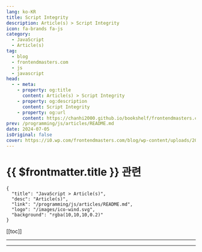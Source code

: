 ```yaml
---
lang: ko-KR
title: Script Integrity
description: Article(s) > Script Integrity
icon: fa-brands fa-js
category: 
  - JavaScript
  - Article(s)
tag: 
  - blog
  - frontendmasters.com
  - js
  - javascript
head:
  - - meta:
    - property: og:title
      content: Article(s) > Script Integrity
    - property: og:description
      content: Script Integrity
    - property: og:url
      content: https://chanhi2000.github.io/bookshelf/frontendmasters.com/script-integrity.html
prev: /programming/js/articles/README.md
date: 2024-07-05
isOriginal: false
cover: https://i0.wp.com/frontendmasters.com/blog/wp-content/uploads/2024/07/czNmcy1wcml2YXRlL3Jhd3BpeGVsX2ltYWdlcy93ZWJzaXRlX2NvbnRlbnQvbHIvZnJiYXJiZWRfd2lyZV9mZW5jZV9vbGQtaW1hZ2Uta3liZWI4M2IuanBn.webp?w=1024&ssl=1
---
```


# {{ $frontmatter.title }} 관련

```component VPCard
{
  "title": "JavaScript > Article(s)",
  "desc": "Article(s)",
  "link": "/programming/js/articles/README.md",
  "logo": "/images/ico-wind.svg",
  "background": "rgba(10,10,10,0.2)"
}
```

[[toc]]

---

<SiteInfo
  name="Script Integrity"
  desc="Polyfill.io recently served malicious code, redirecting users to inappropriate sites. Subresource Integrity (SRI) can help prevent such issues by verifying script integrity."
  url="https://frontendmasters.com/news/script-integrity/"
  logo="https://frontendmasters.com/favicon.ico"
  preview="https://i0.wp.com/frontendmasters.com/blog/wp-content/uploads/2024/07/czNmcy1wcml2YXRlL3Jhd3BpeGVsX2ltYWdlcy93ZWJzaXRlX2NvbnRlbnQvbHIvZnJiYXJiZWRfd2lyZV9mZW5jZV9vbGQtaW1hZ2Uta3liZWI4M2IuanBn.webp?w=1024&ssl=1"/>

<!-- TODO: 작성 -->

---

<TagLinks />